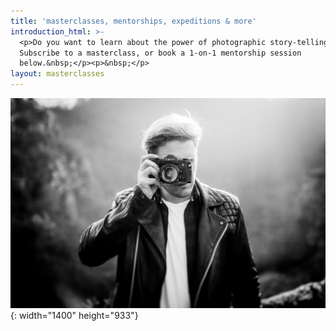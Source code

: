 ```yaml
---
title: 'masterclasses, mentorships, expeditions & more'
introduction_html: >-
  <p>Do you want to learn about the power of photographic story-telling?
  Subscribe to a masterclass, or book a 1-on-1 mentorship session
  below.&nbsp;</p><p>&nbsp;</p>
layout: masterclasses
---
```


![](/uploads/0h3a6324-copy-1.jpg){: width="1400" height="933"}​​​​​​
